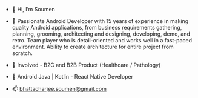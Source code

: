 - 👋 Hi, I’m Soumen
- 👀 Passionate Android Developer with 15 years of experience in making quality Android applications, from business
requirements gathering, planning, grooming, architecting and designing, developing, demo, and retro. Team player who
is detail-oriented and works well in a fast-paced environment. Ability to create architecture for entire project from scratch.

- 🔭 Involved - B2C and B2B Product (Healthcare / Pathology)

- 🌱 Android Java | Kotlin - React Native Developer
- 📫 bhattacharjee.soumen@gmail.com

<!--
**soumen321/soumen321** is a ✨ _special_ ✨ repository because its `README.md` (this file) appears on your GitHub profile.

Here are some ideas to get you started:

- 🔭 I’m currently working on ...
- 🌱 I’m currently learning ...
- 👯 I’m looking to collaborate on ...
- 🤔 I’m looking for help with ...
- 💬 Ask me about ...
- 📫 How to reach me: ...
- 😄 Pronouns: ...
- ⚡ Fun fact: ...
-->
